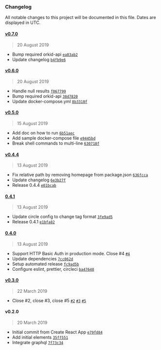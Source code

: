 ### Changelog

All notable changes to this project will be documented in this file. Dates are displayed in UTC.

#### [v0.7.0](https://github.com/mugli/orkid-ui/compare/v0.6.0...v0.7.0)

> 20 August 2019

- Bump required orkid-api [`ea83ab2`](https://github.com/mugli/orkid-ui/commit/ea83ab28a1476fcd3c086980dddbc828bba2f338)
- Update changelog [`b4fb9e6`](https://github.com/mugli/orkid-ui/commit/b4fb9e6e7b7914cc4c68d10d48095f576836298e)

#### [v0.6.0](https://github.com/mugli/orkid-ui/compare/v0.5.0...v0.6.0)

> 20 August 2019

- Handle null results [`f067799`](https://github.com/mugli/orkid-ui/commit/f067799def84f3314254cc9e872bc3cfa0ae5b98)
- Bump required orkid-api [`38d7820`](https://github.com/mugli/orkid-ui/commit/38d78209d3bd08f7d159d23c3351e8f9415f5456)
- Update docker-compose.yml [`8b3318f`](https://github.com/mugli/orkid-ui/commit/8b3318f4637d8a0504fb167914f80bfe567dba27)

#### [v0.5.0](https://github.com/mugli/orkid-ui/compare/v0.4.4...v0.5.0)

> 15 August 2019

- Add doc on how to run [`6b51aec`](https://github.com/mugli/orkid-ui/commit/6b51aecb1fed5787095bd5e5972a32e4d7746f7c)
- Add sample docker-compose file [`e9445bd`](https://github.com/mugli/orkid-ui/commit/e9445bd54e4a3056764ac1528204a9d0856b7582)
- Break shell commands to multi-line [`630718f`](https://github.com/mugli/orkid-ui/commit/630718fad550c41d800170cc1a07c2674faed2e7)

#### [v0.4.4](https://github.com/mugli/orkid-ui/compare/0.4.1...v0.4.4)

> 13 August 2019

- Fix relative path by removing homepage from package.json [`636fcca`](https://github.com/mugli/orkid-ui/commit/636fcca2203ca3843987efef4bd45034e81bcf32)
- Update changelog [`6e3b27f`](https://github.com/mugli/orkid-ui/commit/6e3b27fd3003ea3fe434a8e4d6ae43c4fcc79651)
- Release 0.4.4 [`e01bcab`](https://github.com/mugli/orkid-ui/commit/e01bcabae57bdf37590f0a4fe0c1849611b62634)

#### [0.4.1](https://github.com/mugli/orkid-ui/compare/0.4.0...0.4.1)

> 13 August 2019

- Update circle config to change tag format [`3fe9ad5`](https://github.com/mugli/orkid-ui/commit/3fe9ad5509ba7b0171fd1f6236e737bc76e1f10d)
- Release 0.4.1 [`e1bfa82`](https://github.com/mugli/orkid-ui/commit/e1bfa82485971bae61c257763a02409f0a14d0d6)

#### [0.4.0](https://github.com/mugli/orkid-ui/compare/v0.3.0...0.4.0)

> 13 August 2019

- Support HTTP Basic Auth in production mode. Close #4 [`#4`](https://github.com/mugli/orkid-ui/issues/4)
- Update dependencies [`7cc062d`](https://github.com/mugli/orkid-ui/commit/7cc062dba5882bdb953e1fef3c3a0333dca533da)
- Setup automated release [`fc9ad5b`](https://github.com/mugli/orkid-ui/commit/fc9ad5b8373b0da3610a20e9617d57c5b46c0c5a)
- Configure eslint, prettier, circleci [`ba47648`](https://github.com/mugli/orkid-ui/commit/ba4764837425208caa7c2518175a0912656982fa)

#### [v0.3.0](https://github.com/mugli/orkid-ui/compare/v0.2.0...v0.3.0)

> 22 March 2019

- Close #2, close #3, close #5 [`#2`](https://github.com/mugli/orkid-ui/issues/2) [`#3`](https://github.com/mugli/orkid-ui/issues/3) [`#5`](https://github.com/mugli/orkid-ui/issues/5)

#### v0.2.0

> 20 March 2019

- Initial commit from Create React App [`e79fd84`](https://github.com/mugli/orkid-ui/commit/e79fd849d749141fd5c4cd2be132d3f468f943ce)
- Add initial elements [`35ff551`](https://github.com/mugli/orkid-ui/commit/35ff551e00c20ee1b87fc0ea4fa9cfb8b0b0385f)
- Integrate graphql [`7f73c34`](https://github.com/mugli/orkid-ui/commit/7f73c34a5477cf3734d5a93407e0f8db1a690ef5)
